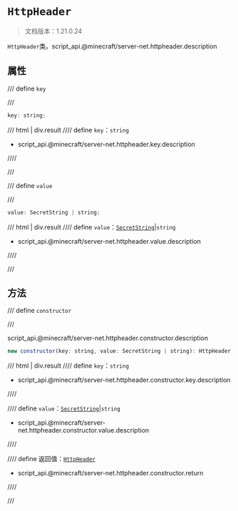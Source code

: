 # `HttpHeader`

> 文档版本：1.21.0.24

`HttpHeader`类。script_api.@minecraft/server-net.httpheader.description

## 属性

/// define
`key`


///

```js
key: string;
```

/// html | div.result
//// define
`key`：`string`

- script_api.@minecraft/server-net.httpheader.key.description


////

///


/// define
`value`


///

```js
value: SecretString | string;
```

/// html | div.result
//// define
`value`：[`SecretString`](../../server-admin/beta/secretstring.md)|`string`

- script_api.@minecraft/server-net.httpheader.value.description


////

///


## 方法

/// define
`constructor`


///

script_api.@minecraft/server-net.httpheader.constructor.description

```js
new constructor(key: string, value: SecretString | string): HttpHeader
```

/// html | div.result
//// define
`key`：`string`

- script_api.@minecraft/server-net.httpheader.constructor.key.description


////

//// define
`value`：[`SecretString`](../../server-admin/beta/secretstring.md)|`string`

- script_api.@minecraft/server-net.httpheader.constructor.value.description


////

//// define
返回值：[`HttpHeader`](./httpheader.md)

- script_api.@minecraft/server-net.httpheader.constructor.return


////

///

